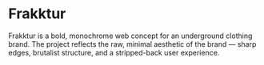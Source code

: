 # Frakktur
Frakktur is a bold, monochrome web concept for an underground clothing brand. The project reflects the raw, minimal aesthetic of the brand — sharp edges, brutalist structure, and a stripped-back user experience.

